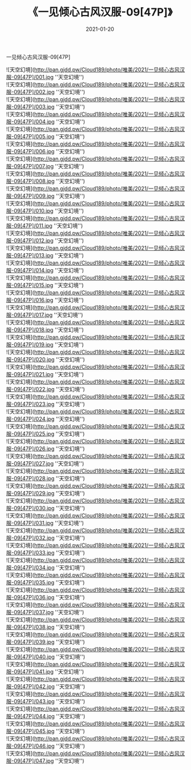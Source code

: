 ﻿---
layout: post
title:  《一见倾心古风汉服-09[47P]》
date:   2021-01-20
img: http://pan.gjdd.pw/Cloud189/photo/唯美/2021/一见倾心古风汉服-09[47P]/000.jpg
categories: [美女, 清纯, 唯美]
---

一见倾心古风汉服-09[47P]



![天空幻境](http://pan.gjdd.pw/Cloud189/photo/唯美/2021/一见倾心古风汉服-09[47P]/001.jpg ''天空幻境'') <br>
![天空幻境](http://pan.gjdd.pw/Cloud189/photo/唯美/2021/一见倾心古风汉服-09[47P]/002.jpg ''天空幻境'') <br>
![天空幻境](http://pan.gjdd.pw/Cloud189/photo/唯美/2021/一见倾心古风汉服-09[47P]/003.jpg ''天空幻境'') <br>
![天空幻境](http://pan.gjdd.pw/Cloud189/photo/唯美/2021/一见倾心古风汉服-09[47P]/004.jpg ''天空幻境'') <br>
![天空幻境](http://pan.gjdd.pw/Cloud189/photo/唯美/2021/一见倾心古风汉服-09[47P]/005.jpg ''天空幻境'') <br>
![天空幻境](http://pan.gjdd.pw/Cloud189/photo/唯美/2021/一见倾心古风汉服-09[47P]/006.jpg ''天空幻境'') <br>
![天空幻境](http://pan.gjdd.pw/Cloud189/photo/唯美/2021/一见倾心古风汉服-09[47P]/007.jpg ''天空幻境'') <br>
![天空幻境](http://pan.gjdd.pw/Cloud189/photo/唯美/2021/一见倾心古风汉服-09[47P]/008.jpg ''天空幻境'') <br>
![天空幻境](http://pan.gjdd.pw/Cloud189/photo/唯美/2021/一见倾心古风汉服-09[47P]/009.jpg ''天空幻境'') <br>
![天空幻境](http://pan.gjdd.pw/Cloud189/photo/唯美/2021/一见倾心古风汉服-09[47P]/010.jpg ''天空幻境'') <br>
![天空幻境](http://pan.gjdd.pw/Cloud189/photo/唯美/2021/一见倾心古风汉服-09[47P]/011.jpg ''天空幻境'') <br>
![天空幻境](http://pan.gjdd.pw/Cloud189/photo/唯美/2021/一见倾心古风汉服-09[47P]/012.jpg ''天空幻境'') <br>
![天空幻境](http://pan.gjdd.pw/Cloud189/photo/唯美/2021/一见倾心古风汉服-09[47P]/013.jpg ''天空幻境'') <br>
![天空幻境](http://pan.gjdd.pw/Cloud189/photo/唯美/2021/一见倾心古风汉服-09[47P]/014.jpg ''天空幻境'') <br>
![天空幻境](http://pan.gjdd.pw/Cloud189/photo/唯美/2021/一见倾心古风汉服-09[47P]/015.jpg ''天空幻境'') <br>
![天空幻境](http://pan.gjdd.pw/Cloud189/photo/唯美/2021/一见倾心古风汉服-09[47P]/016.jpg ''天空幻境'') <br>
![天空幻境](http://pan.gjdd.pw/Cloud189/photo/唯美/2021/一见倾心古风汉服-09[47P]/017.jpg ''天空幻境'') <br>
![天空幻境](http://pan.gjdd.pw/Cloud189/photo/唯美/2021/一见倾心古风汉服-09[47P]/018.jpg ''天空幻境'') <br>
![天空幻境](http://pan.gjdd.pw/Cloud189/photo/唯美/2021/一见倾心古风汉服-09[47P]/019.jpg ''天空幻境'') <br>
![天空幻境](http://pan.gjdd.pw/Cloud189/photo/唯美/2021/一见倾心古风汉服-09[47P]/020.jpg ''天空幻境'') <br>
![天空幻境](http://pan.gjdd.pw/Cloud189/photo/唯美/2021/一见倾心古风汉服-09[47P]/021.jpg ''天空幻境'') <br>
![天空幻境](http://pan.gjdd.pw/Cloud189/photo/唯美/2021/一见倾心古风汉服-09[47P]/022.jpg ''天空幻境'') <br>
![天空幻境](http://pan.gjdd.pw/Cloud189/photo/唯美/2021/一见倾心古风汉服-09[47P]/023.jpg ''天空幻境'') <br>
![天空幻境](http://pan.gjdd.pw/Cloud189/photo/唯美/2021/一见倾心古风汉服-09[47P]/024.jpg ''天空幻境'') <br>
![天空幻境](http://pan.gjdd.pw/Cloud189/photo/唯美/2021/一见倾心古风汉服-09[47P]/025.jpg ''天空幻境'') <br>
![天空幻境](http://pan.gjdd.pw/Cloud189/photo/唯美/2021/一见倾心古风汉服-09[47P]/026.jpg ''天空幻境'') <br>
![天空幻境](http://pan.gjdd.pw/Cloud189/photo/唯美/2021/一见倾心古风汉服-09[47P]/027.jpg ''天空幻境'') <br>
![天空幻境](http://pan.gjdd.pw/Cloud189/photo/唯美/2021/一见倾心古风汉服-09[47P]/028.jpg ''天空幻境'') <br>
![天空幻境](http://pan.gjdd.pw/Cloud189/photo/唯美/2021/一见倾心古风汉服-09[47P]/029.jpg ''天空幻境'') <br>
![天空幻境](http://pan.gjdd.pw/Cloud189/photo/唯美/2021/一见倾心古风汉服-09[47P]/030.jpg ''天空幻境'') <br>
![天空幻境](http://pan.gjdd.pw/Cloud189/photo/唯美/2021/一见倾心古风汉服-09[47P]/031.jpg ''天空幻境'') <br>
![天空幻境](http://pan.gjdd.pw/Cloud189/photo/唯美/2021/一见倾心古风汉服-09[47P]/032.jpg ''天空幻境'') <br>
![天空幻境](http://pan.gjdd.pw/Cloud189/photo/唯美/2021/一见倾心古风汉服-09[47P]/033.jpg ''天空幻境'') <br>
![天空幻境](http://pan.gjdd.pw/Cloud189/photo/唯美/2021/一见倾心古风汉服-09[47P]/034.jpg ''天空幻境'') <br>
![天空幻境](http://pan.gjdd.pw/Cloud189/photo/唯美/2021/一见倾心古风汉服-09[47P]/035.jpg ''天空幻境'') <br>
![天空幻境](http://pan.gjdd.pw/Cloud189/photo/唯美/2021/一见倾心古风汉服-09[47P]/036.jpg ''天空幻境'') <br>
![天空幻境](http://pan.gjdd.pw/Cloud189/photo/唯美/2021/一见倾心古风汉服-09[47P]/037.jpg ''天空幻境'') <br>
![天空幻境](http://pan.gjdd.pw/Cloud189/photo/唯美/2021/一见倾心古风汉服-09[47P]/038.jpg ''天空幻境'') <br>
![天空幻境](http://pan.gjdd.pw/Cloud189/photo/唯美/2021/一见倾心古风汉服-09[47P]/039.jpg ''天空幻境'') <br>
![天空幻境](http://pan.gjdd.pw/Cloud189/photo/唯美/2021/一见倾心古风汉服-09[47P]/040.jpg ''天空幻境'') <br>
![天空幻境](http://pan.gjdd.pw/Cloud189/photo/唯美/2021/一见倾心古风汉服-09[47P]/041.jpg ''天空幻境'') <br>
![天空幻境](http://pan.gjdd.pw/Cloud189/photo/唯美/2021/一见倾心古风汉服-09[47P]/042.jpg ''天空幻境'') <br>
![天空幻境](http://pan.gjdd.pw/Cloud189/photo/唯美/2021/一见倾心古风汉服-09[47P]/043.jpg ''天空幻境'') <br>
![天空幻境](http://pan.gjdd.pw/Cloud189/photo/唯美/2021/一见倾心古风汉服-09[47P]/044.jpg ''天空幻境'') <br>
![天空幻境](http://pan.gjdd.pw/Cloud189/photo/唯美/2021/一见倾心古风汉服-09[47P]/045.jpg ''天空幻境'') <br>
![天空幻境](http://pan.gjdd.pw/Cloud189/photo/唯美/2021/一见倾心古风汉服-09[47P]/046.jpg ''天空幻境'') <br>
![天空幻境](http://pan.gjdd.pw/Cloud189/photo/唯美/2021/一见倾心古风汉服-09[47P]/047.jpg ''天空幻境'') <br>